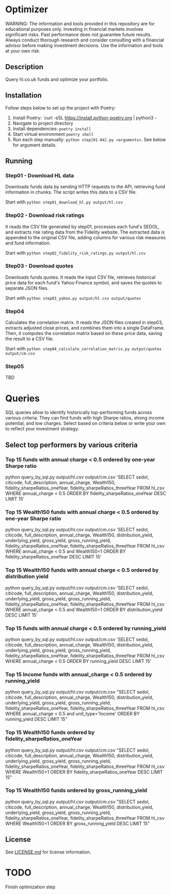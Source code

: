 # Optimizer
WARNING: The information and tools provided in this repository are for educational purposes only. Investing in financial markets involves significant risks. Past performance does not guarantee future results. Always conduct thorough research and consider consulting with a financial advisor before making investment decisions. Use the information and tools at your own risk.

## Description
Query hl.co.uk funds and optimize your portfolio.

## Installation
Follow steps below to set up the project with Poetry:

1. Install Poetry: `curl -sSL https://install.python-poetry.org | python3 -
2. Navigate to project directory
3. Install dependencies: `poetry install`
4. Start virtual environment `poetry shell`
5. Run each step manually: `python step[01-04].py <arguments>`. See below for argument details.

## Running
### Step01 - Download HL data
Downloads funds data by sending HTTP requests to the API, retrieving fund information in chunks. The script writes this data to a CSV file.

Start with `python step01_download_hl.py output/hl.csv`

### Step02 - Download risk ratings
It reads the CSV file generated by step01, processes each fund's SEDOL, and extracts risk rating data from the Fidelity website. The extracted data is appended to the original CSV file, adding columns for various risk measures and fund information.

Start with `python step02_fidelity_risk_ratings.py output/hl.csv`

### Step03 - Download quotes
Downloads funds quotes. It reads the input CSV file, retrieves historical price data for each fund's Yahoo Finance symbol, and saves the quotes to separate JSON files.

Start with `python step03_yahoo.py output/hl.csv output/quotes`

### Step04
Calculates the correlation matrix. It reads the JSON files created in step03, extracts adjusted close prices, and combines them into a single DataFrame. Then, it computes the correlation matrix based on these price data, saving the result to a CSV file.

Start with `python step04_calculate_correlation_matrix.py output/quotes output/cm.csv`

### Step05
TBD

# Queries
SQL queries allow to identify historically top-performing funds across various criteria. They can find funds with high Sharpe ratios, strong income potential, and low charges. 
Select based on criteria below or write your own to reflect your investment strategy.

## Select top performers by various criteria
### Top 15 funds with annual charge < 0.5 ordered by one-year Sharpe ratio
python query_by_sql.py output/hl.csv output/cm.csv 'SELECT sedol, citicode, full_description, annual_charge, Wealth150, fidelity_sharpeRatios_oneYear, fidelity_sharpeRatios_threeYear FROM hl_csv
WHERE annual_charge < 0.5 ORDER BY fidelity_sharpeRatios_oneYear DESC LIMIT 15'

### Top 15 Wealth150 funds with annual charge < 0.5 ordered by one-year Sharpe ratio
python query_by_sql.py output/hl.csv output/cm.csv 'SELECT sedol, citicode, full_description, annual_charge, Wealth150, distribution_yield, underlying_yield, gross_yield, gross_running_yield, fidelity_sharpeRatios_oneYear, fidelity_sharpeRatios_threeYear FROM hl_csv
WHERE annual_charge < 0.5 and Wealth150=1 ORDER BY fidelity_sharpeRatios_oneYear DESC LIMIT 15'

### Top 15 Wealth150 funds with annual charge < 0.5 ordered by distribution yield
python query_by_sql.py output/hl.csv output/cm.csv 'SELECT sedol, citicode, full_description, annual_charge, Wealth150, distribution_yield, underlying_yield, gross_yield, gross_running_yield, fidelity_sharpeRatios_oneYear, fidelity_sharpeRatios_threeYear FROM hl_csv WHERE annual_charge < 0.5 and Wealth150=1 ORDER BY distribution_yield DESC LIMIT 15'

### Top 15 funds with annual charge < 0.5 ordered by running_yield
python query_by_sql.py output/hl.csv output/cm.csv 'SELECT sedol, citicode, full_description, annual_charge, Wealth150, distribution_yield, underlying_yield, gross_yield, gross_running_yield, fidelity_sharpeRatios_oneYear, fidelity_sharpeRatios_threeYear FROM hl_csv WHERE annual_charge < 0.5 ORDER BY running_yield DESC LIMIT 15'

### Top 15 Income funds with annual_charge < 0.5 ordered by running_yield
python query_by_sql.py output/hl.csv output/cm.csv "SELECT sedol, citicode, full_description, annual_charge, Wealth150, distribution_yield, underlying_yield, gross_yield, gross_running_yield, fidelity_sharpeRatios_oneYear, fidelity_sharpeRatios_threeYear FROM hl_csv WHERE annual_charge < 0.5 and unit_type='Income' ORDER BY running_yield DESC LIMIT 15"

### Top 15 Wealth150 funds ordered by fidelity_sharpeRatios_oneYear
python query_by_sql.py output/hl.csv output/cm.csv "SELECT sedol, citicode, full_description, annual_charge, Wealth150, distribution_yield, underlying_yield, gross_yield, gross_running_yield, fidelity_sharpeRatios_oneYear, fidelity_sharpeRatios_threeYear FROM hl_csv WHERE Wealth150=1 ORDER BY fidelity_sharpeRatios_oneYear DESC LIMIT 15"

### Top 15 Wealth150 funds ordered by gross_running_yield
python query_by_sql.py output/hl.csv output/cm.csv "SELECT sedol, citicode, full_description, annual_charge, Wealth150, distribution_yield, underlying_yield, gross_yield, gross_running_yield, fidelity_sharpeRatios_oneYear, fidelity_sharpeRatios_threeYear FROM hl_csv WHERE Wealth150=1 ORDER BY gross_running_yield DESC LIMIT 15"

## License
See [LICENSE.md](LICENSE.md) for license information.

# TODO
Finish optimization step